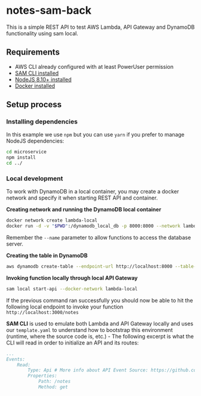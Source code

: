 # notes-sam-back

This is a simple REST API to test AWS Lambda, API Gateway and DynamoDB functionality using sam local.


## Requirements

* AWS CLI already configured with at least PowerUser permission
* [SAM CLI installed](https://github.com/awslabs/aws-sam-cli)
* [NodeJS 8.10+ installed](https://nodejs.org/en/download/)
* [Docker installed](https://www.docker.com/community-edition)

## Setup process

### Installing dependencies

In this example we use `npm` but you can use `yarn` if you prefer to manage NodeJS dependencies:

```bash
cd microservice
npm install
cd ../
```

### Local development

To work with DynamoDB in a local container, you may create a docker network and specify it when starting REST API and container.

**Creating network and running the DynamoDB local container**

```bash
docker network create lambda-local
docker run -d -v "$PWD":/dynamodb_local_db -p 8000:8000 --network lambda-local --name dynamodb cnadiminti/dynamodb-local
```

Remember the `--name` parameter to allow functions to access the database server.

**Creating the table in DynamoDB**

```bash
aws dynamodb create-table --endpoint-url http://localhost:8000 --table-name notes --attribute-definitions AttributeName=id,AttributeType=S --key-schema AttributeName=id,KeyType=HASH --provisioned-throughput ReadCapacityUnits=5,WriteCapacityUnits=5
```

**Invoking function locally through local API Gateway**

```bash
sam local start-api --docker-network lambda-local
```

If the previous command ran successfully you should now be able to hit the following local endpoint to invoke your function `http://localhost:3000/notes`

**SAM CLI** is used to emulate both Lambda and API Gateway locally and uses our `template.yaml` to understand how to bootstrap this environment (runtime, where the source code is, etc.) - The following excerpt is what the CLI will read in order to initialize an API and its routes:

```yaml
...
Events:
    Read:
        Type: Api # More info about API Event Source: https://github.com/awslabs/serverless-application-model/blob/master/versions/2016-10-31.md#api
        Properties:
            Path: /notes
            Method: get
```

